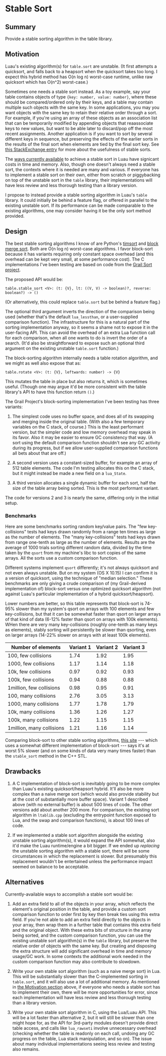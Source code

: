 # Stable Sort

## Summary

Provide a stable sorting algorithm in the table library.

## Motivation

Luau's existing algorithm(s) for `table.sort` are unstable. (It first attempts a quicksort, and falls back to a heapsort when the quicksort takes too long. I expect this hybrid method has O(n log n) worst-case runtime, unlike raw quicksort which has O(n^2) worst-case.)

Sometimes one needs a stable sort instead. As a toy example, say your table contains objects of type `{key: number, value: number}`, where these should be compared/ordered only by their keys, and a table may contain multiple such objects with the same key. In some applications, you may you want objects with the same key to retain their relative order through a sort. For example, if you're using an array of these objects as an association list that can be temporarily modified by appending objects that reaassociate keys to new values, but want to be able later to discard/pop off the most recent assignments. Another application is if you want to sort by several different keys in sequence, but preserving the effects of the earlier sorts in the results of the final sort when elements are tied by the final sort key. See [this StackExchange entry](https://stackoverflow.com/questions/1517793/what-is-stability-in-sorting-algorithms-and-why-is-it-important) for more about the usefulness of stable sorts.

The [ways currently available](#Alternatives) to achieve a stable sort in Luau have signicant costs in time and memory. Also, though one doesn't always need a stable sort, the contexts where it is needed are many and various. If everyone has to implement a stable sort on their own, either from scratch or piggybacking on top of the unstable sort in the `table` library, their implementations will have less review and less thorough testing than a library version.

I propose to instead provide a stable sorting algorithm in Luau's `table` library. It could initially be behind a feature flag, or offered in parallel to the existing unstable sort. If its performance can be made comparable to the existing algorithms, one may consider having it be the only sort method provided.


## Design

The best stable sorting algorithms I know of are Python's [timsort](https://en.wikipedia.org/wiki/Timsort) and [block merge sort](https://en.wikipedia.org/wiki/Block_sort). Both are O(n log n) worst-case algorithms. I favor block-sort because it has variants requiring only constant space overhead (and this overhead can be kept very small, at some performance cost). The C implementations I've been testing are based on code from the [Grail Sort project](https://github.com/HolyGrailSortProject/Rewritten-Grailsort).

The proposed API would be:

`table.stable_sort <V>: (t: {V}, lt: ((V, V) -> boolean)?, reverse: boolean?) -> ()`

(Or alternatively, this could replace `table.sort` but be behind a feature flag.)

The optional third argument inverts the direction of the comparison being used (whether that's the default `lua_lessthan`, or a user-supplied comparison function). The infrastructure for this is a natural part of the sorting implementation anyway, so it seems a shame not to expose it in the user-facing API. This can avoid the overhead of an extra Lua function call for each comparison, when all one wants to do is invert the order of a search. (It'd also be straightforward to expose such an optional third argument on the existing unstable `table.sort` function.)

The block-sorting algorithm internally needs a table rotation algorithm, and we might as well also expose that as:

`table.rotate <V>: (t: {V}, leftwards: number) -> {V}`

This mutates the table in place but also returns it, which is sometimes useful. (Though one may argue it'd be more consistent with the table library's API to have this function return `()`.)

The Grail Project's block-sorting implementation I've been testing has three variants:

1. The simplest code uses no buffer space, and does all of its swapping and merging inside the original table. (With also a few temporary variables on the C stack, of course.) This is the least performant version, but the simpler code and low memory overhead may speak in its favor. Also it may be easier to ensure GC consistency that way. (A sort using the default comparison function shouldn't see any GC activity during its progress, but if we allow user-supplied comparison functions all bets about that are off.)

2. A second version uses a constant-sized buffer, for example an array of 512 table elements. The code I'm testing allocates this on the C stack, but it might instead be made a new field on a `lua_State`.

3. A third version allocates a single dynamic buffer for each sort, half the size of the table array being sorted. This is the most performant variant.

The code for versions 2 and 3 is nearly the same, differing only in the initial setup.

### Benchmarks

Here are some benchmarks sorting random key/value pairs. The "few key-collisions" tests had keys drawn randomly from a range ten times as large as the number of elements. The "many key-collisions" tests had keys drawn from range one-tenth as large as the number of elements. Results are the average of 1000 trials sorting different random data, divided by the time taken by the `qsort` from my machine's libc to sort copies of the same arrays. All the sorts use a custom comparison function.

Different systems implement `qsort` differently; it's not always quicksort and not even always unstable. But on my system (OS X 10.15) I can confirm it is a version of quicksort, using the technique of "median selection." These benchmarks are only giving a crude comparison of (my Grail-derived implementation of) block-sort versus one optimized quicksort algorithm (not against Luau's particular implementation of a hybrid quicksort/heapsort).

Lower numbers are better, so this table represents that block-sort is 74-95% slower than my system's qsort on arrays with 100 elements and few key-collisions, but that it can be somewhat faster than qsort on larger arrays of that kind of data (6-12% faster than qsort on arrays with 100k elements). WHen there are very many key-collisions (roughly one-tenth as many keys as elements), stably sorting will persistently be slower than qsorting, even on larger arrays (14-22% slower on arrays with at least 100k elements).


Number of elements        | Variant 1 | Variant 2 | Variant 3
--------------------------|-----------|-----------|----------
100,      few collisions  |   1.74    |   1.92    |   1.95
1000,     few collisions  |   1.17    |   1.14    |   1.18
10k,      few collisions  |   0.97    |   0.92    |   0.93
100k,     few collisions  |   0.94    |   0.88    |   0.88
1million, few collisions  |   0.98    |   0.95    |   0.91
100,      many collisions |   2.76    |   3.05    |   3.13
1000,     many collisions |   1.77    |   1.78    |   1.79
10k,      many collisions |   1.36    |   1.26    |   1.27
100k,     many collisions |   1.22    |   1.15    |   1.15
1million, many collisions |   1.21    |   1.16    |   1.14

Comparing block-sort to other stable sorting algorithms, [this site](https://github.com/BonzaiThePenguin/WikiSort) --- which uses a somewhat different implementation of block-sort --- says it's at worst 5% slower (and on some kinds of data very many times faster) than the `stable_sort` method in the C++ STL.


## Drawbacks

1. A C implementation of block-sort is inevitably going to be more complex than Luau's existing quicksort/heapsort hybrid. It'll also be more complex than a naive merge sort (which would also provide stability but at the cost of substantially more buffer space). Variant 1 described above (with no external buffer) is about 500 lines of code. The other versions add about another 200 more. For comparison, the existing sort algorithm in `ltablib.cpp` (excluding the entrypoint function exposed to Lua, and the swap and comparison functions), is about 100 lines of code.

2. If we implemented a stable sort algorithm alongside the existing unstable sorting algorithm(s), it would expand the API somewhat, also it'd make the Luau runtime/engine a bit bigger. If we ended up *replacing* the unstable sorting algorithm with a stable sort, there will be some circumstances in which the replacement is slower. But presumably this replacement wouldn't be entertained unless the performance impact seemed on balance to be acceptable.


## Alternatives

Currently-available ways to accomplish a stable sort would be:

1. Add an extra field to all of the objects in your array, which reflects the element's original position in the table, and provide a custom sort comparison function to order first by key then break ties using this extra field. If you're not able to add an extra field directly to the objects in your array, then wrap them in a further table that contains this extra field and the original object. With these extra bits of structure in the array being sorted, and the custom comparison function, you can use the existing unstable sort algorithm(s) in the `table` library, but preserve the relative order of objects with the same key. But creating and disposing the extra structure will add significant overhead in time and memory usage/GC work. In some contexts the additional work needed in the custom comparison function may also contribute to slowdown.

2. Write your own stable sort algorithm (such as a naive merge sort) in Lua. This will be substantially slower than the C-implemented sorting in `table.sort`, and it will also use a lot of additional memory. As mentioned in [the Motivation section](#Motivation) above,  if everyone who needs a stable sort has to implement their own, there will be more opportunities for error, since each implementation will have less review and less thorough testing than a library version.

3. Write your own stable sort algorithm in C, using the Lua/Luau API. This will be a lot faster than alternative 2, but it will still be slower than one might hope for, as the API for 3rd-party modules doesn't provide direct table access, and calls like `lua_rawseti` involve unnecessary overhead (checking whether the table is readonly on each call, undoing any GC progress on the table, Lua stack manipulation, and so on). The issue about many individual implementations seeing less review and testing also remains.

